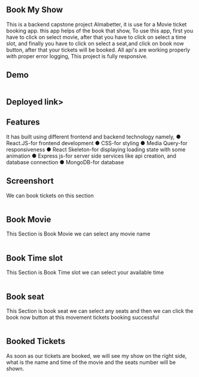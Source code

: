 <h2>Book My Show</h2>
<p>This is a backend capstone project Almabetter, 
    it is use for a Movie ticket booking app. 
    this app helps of the book that show, To use this app, 
    first you have to click on select movie, 
    after that you have to click on select a time slot,
    and finally you have to click on select a seat,and click on book now button, 
    after that your tickets will be booked. All api's are working properly with proper error logging, 
    This project is fully responsive.
</p>

  <h2>Demo</h2>
  <img src="https://drive.google.com/file/d/1C9f2wpk_2JbgqvqvwJXyxwOWGTd1N3qL/view?usp=sharing" alt="">
   
  <h2>Deployed link></h2>


<h2>Features</h2>
It has built using different frontend and backend technology  namely,
● React.JS-for frontend development
● CSS-for styling
● Media Query-for responsiveness
● React Skeleton-for displaying loading state with some animation
● Express js-for server side services like api creation, and database connection
● MongoDB-for database

<h2>Screenshort</h2>
<p>We can book tickets on this section</p>
<img src="Screenshort.jpg" alt="">

<h2>Book Movie</h2>
<p>This Section is Book Movie we can select any movie name</p>
<img src="Select Movie.jpg" alt="">

<h2>Book Time slot</h2>
<p>This Section is Book Time slot we can select your available time</p>
<img src="Select Time.jpg" alt="">

<h2>Book seat</h2>
<p>This Section is book seat we can select any seats and then we can click the book now button
    at this movement tickets booking successful</p>
<img src="Select seat.jpg" alt="">

<h2>Booked Tickets</h2>
<p>As soon as our tickets are booked, we will see my show on the right side, 
   what is the name and time of the movie and the seats number will be shown.</p>
<img src="last booking slot.jpg" alt="">
